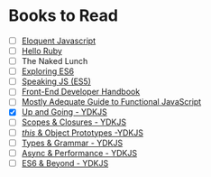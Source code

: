 # Books to Read

- [ ] [Eloquent Javascript](http://eloquentjavascript.net/)
- [ ] [Hello Ruby](http://helloruby.com)
- [ ] The Naked Lunch
- [ ] [Exploring ES6](http://exploringjs.com/es6)
- [ ] [Speaking JS (ES5)](http://speakingjs.com/)
- [ ] [Front-End Developer Handbook](http://www.frontendhandbook.com/index.html)
- [ ] [Mostly Adequate Guide to Functional JavaScript](https://github.com/MostlyAdequate/mostly-adequate-guide)
- [x] [Up and Going - YDKJS](https://github.com/getify/You-Dont-Know-JS/blob/master/up%20&%20going/README.md#you-dont-know-js-up--going)
- [ ] [Scopes & Closures - YDKJS](https://github.com/getify/You-Dont-Know-JS/blob/master/scope%20&%20closures/README.md#you-dont-know-js-scope--closures)
- [ ] [_this_ & Object Prototypes -YDKJS](https://github.com/getify/You-Dont-Know-JS/blob/master/this%20&%20object%20prototypes/README.md#you-dont-know-js-this--object-prototypes)
- [ ] [Types & Grammar - YDKJS](https://github.com/getify/You-Dont-Know-JS/blob/master/types%20&%20grammar/README.md#you-dont-know-js-types--grammar)
- [ ] [Async & Performance - YDKJS](https://github.com/getify/You-Dont-Know-JS/blob/master/async%20&%20performance/README.md#you-dont-know-js-async--performance)
- [ ] [ES6 & Beyond - YDKJS](https://github.com/getify/You-Dont-Know-JS/blob/master/es6%20&%20beyond/README.md#you-dont-know-js-es6--beyond)
